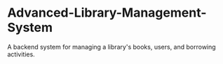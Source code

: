 # Advanced-Library-Management-System
A backend system for managing a library's books, users, and borrowing activities.
